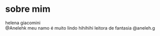 # sobre mim
 helena giacomini             
              @Anelehk
meu namo é muito lindo hihihihi
leitora de fantasia
@aneleh.g
